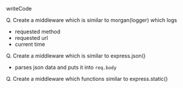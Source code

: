 writeCode

Q. Create a middleware which is similar to morgan(logger) which logs

- requested method
- requested url
- current time

Q. Create a middleware which is similar to express.json()

- parses json data and puts it into `req.body`

Q. Create a middleware which functions similar to express.static()

